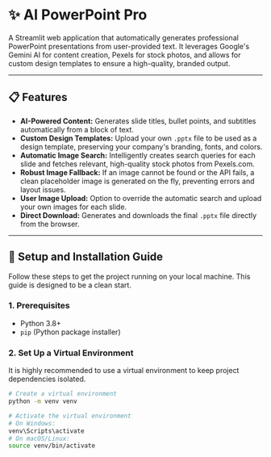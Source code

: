 # ✨ AI PowerPoint Pro

A Streamlit web application that automatically generates professional PowerPoint presentations from user-provided text. It leverages Google's Gemini AI for content creation, Pexels for stock photos, and allows for custom design templates to ensure a high-quality, branded output.

---

## 📋 Features

-   **AI-Powered Content:** Generates slide titles, bullet points, and subtitles automatically from a block of text.
-   **Custom Design Templates:** Upload your own `.pptx` file to be used as a design template, preserving your company's branding, fonts, and colors.
-   **Automatic Image Search:** Intelligently creates search queries for each slide and fetches relevant, high-quality stock photos from Pexels.com.
-   **Robust Image Fallback:** If an image cannot be found or the API fails, a clean placeholder image is generated on the fly, preventing errors and layout issues.
-   **User Image Upload:** Option to override the automatic search and upload your own images for each slide.
-   **Direct Download:** Generates and downloads the final `.pptx` file directly from the browser.

---

## 🚀 Setup and Installation Guide

Follow these steps to get the project running on your local machine. This guide is designed to be a clean start.

### 1. Prerequisites

-   Python 3.8+
-   `pip` (Python package installer)

### 2. Set Up a Virtual Environment

It is highly recommended to use a virtual environment to keep project dependencies isolated.

```bash
# Create a virtual environment
python -m venv venv

# Activate the virtual environment
# On Windows:
venv\Scripts\activate
# On macOS/Linux:
source venv/bin/activate
